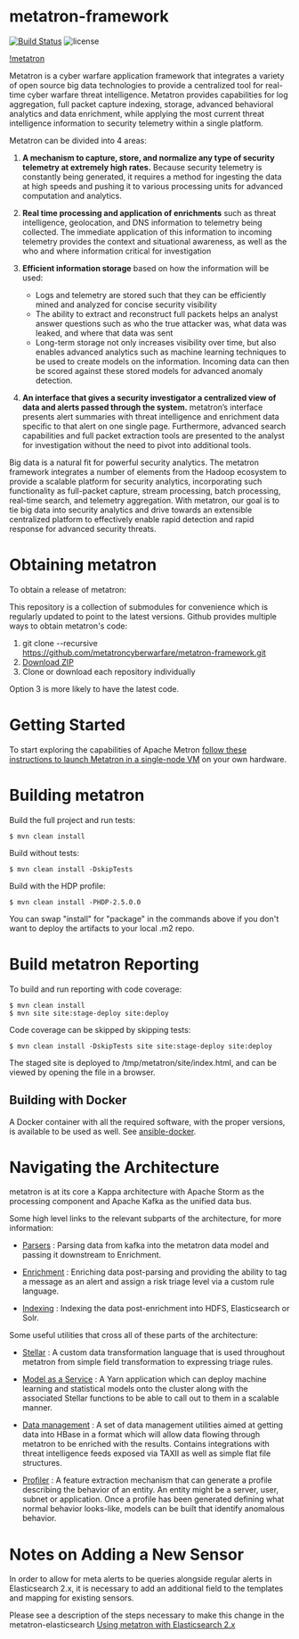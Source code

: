 # metatron-framework

[![Build Status](https://app.travis-ci.com/metatroncyberwarfare/metatron-framework.svg?branch=main)](https://app.travis-ci.com/metatroncyberwarfare/metatron-framework)
![license](https://img.shields.io/github/license/metatroncyberwarfare/metatron-framework?style=for-the-badge)

[!metatron](https://user-images.githubusercontent.com/98597119/154565609-62ad972a-881a-4887-a71f-5c8b311b4435.png)

Metatron is a cyber warfare application framework that integrates a variety of open source big data technologies to provide a centralized tool for real-time cyber warfare threat intelligence. Metatron provides capabilities for log aggregation, full packet capture indexing, storage, advanced behavioral analytics and data enrichment, while applying
the most current threat intelligence information to security telemetry within a single platform.

Metatron can be divided into 4 areas:

1. **A mechanism to capture, store, and normalize any type of security
telemetry at extremely high rates.**  Because security telemetry is constantly
being generated, it requires a method for ingesting the data at high speeds
and pushing it to various processing units for advanced computation and analytics.  

2. **Real time processing and application of enrichments** such as threat
intelligence, geolocation, and DNS information to telemetry being collected.
The immediate application of this information to incoming telemetry provides
the context and situational awareness, as well as the who and where
information critical for investigation

3. **Efficient information storage** based on how the information will be used:
   - Logs and telemetry are stored such that they can be efficiently mined and
analyzed for concise security visibility
   - The ability to extract and reconstruct full packets helps an analyst answer
questions such as who the true attacker was, what data was leaked, and where
that data was sent
   - Long-term storage not only increases visibility over time, but also enables
advanced analytics such as machine learning techniques to be used to create
models on the information.  Incoming data can then be scored against these
stored models for advanced anomaly detection.  

4. **An interface that gives a security investigator a centralized view of data
and alerts passed through the system.**  metatron’s interface presents alert
summaries with threat intelligence and enrichment data specific to that alert
on one single page.  Furthermore, advanced search capabilities and full packet
extraction tools are presented to the analyst for investigation without the
need to pivot into additional tools.   

Big data is a natural fit for powerful security analytics. The metatron
framework integrates a number of elements from the Hadoop ecosystem to provide
a scalable platform for security analytics, incorporating such functionality as
full-packet capture, stream processing, batch processing, real-time search, and
telemetry aggregation.  With metatron, our goal is to tie big data into security
analytics and drive towards an extensible centralized platform to effectively
enable rapid detection and rapid response for advanced security threats.  

# Obtaining metatron

To obtain a release of metatron:

This repository is a collection of submodules for convenience which is regularly
updated to point to the latest versions. Github provides multiple ways to obtain
metatron's code:

1. git clone --recursive https://github.com/metatroncyberwarfare/metatron-framework.git
2. [Download ZIP](https://codeload.github.com/metatroncyberwarfare/metatron-framework/zip/refs/heads/main)
3. Clone or download each repository individually

Option 3 is more likely to have the latest code.

# Getting Started

To start exploring the capabilities of Apache Metron [follow these instructions to launch Metatron in a single-node VM](https://github.com/metatroncyberwarfare/metatron-framework/tree/main/metatron-framework/metatron-deployment/development/centos6) on your own hardware.

# Building metatron

Build the full project and run tests:
```
$ mvn clean install
```

Build without tests:
```
$ mvn clean install -DskipTests
```

Build with the HDP profile:
```
$ mvn clean install -PHDP-2.5.0.0
```

You can swap "install" for "package" in the commands above if you don't want to deploy the artifacts to your local .m2 repo.


# Build metatron Reporting

To build and run reporting with code coverage:
```
$ mvn clean install
$ mvn site site:stage-deploy site:deploy
```

Code coverage can be skipped by skipping tests:
```
$ mvn clean install -DskipTests site site:stage-deploy site:deploy
```

The staged site is deployed to /tmp/metatron/site/index.html, and can be viewed by opening the file in a browser.

## Building with Docker

A Docker container with all the required software, with the proper versions, is available to be used as well. See [ansible-docker](https://github.com/metatroncyberwarfare/metatron-framework/tree/main/metatron-framework/metatron-deployment/packaging/docker/ansible-docker).

# Navigating the Architecture

metatron is at its core a Kappa architecture with Apache Storm as the processing component and Apache Kafka as the unified data bus.

Some high level links to the relevant subparts of the architecture, for more information:

* [Parsers](https://github.com/metatroncyberwarfare/metatron-framework/tree/main/metatron-framework/metatron-platform/metatron-parsing) : Parsing data from kafka into the metatron data model and passing it downstream to Enrichment.  

* [Enrichment](https://github.com/metatroncyberwarfare/metatron-framework/tree/main/metatron-framework/metatron-platform/metatron-parsing) : Enriching data post-parsing and providing the ability to tag a message as an alert and assign a risk triage level via a custom rule language.

* [Indexing](https://github.com/metatroncyberwarfare/metatron-framework/tree/main/metatron-framework/metatron-platform/metatron-indexing) : Indexing the data post-enrichment into HDFS, Elasticsearch or Solr.

Some useful utilities that cross all of these parts of the architecture:

* [Stellar](https://github.com/metatroncyberwarfare/metatron-framework/tree/main/metatron-framework/metatron-platform/metatron-common) : A custom data transformation language that is used throughout metatron from simple field transformation to expressing triage rules.

* [Model as a Service](https://github.com/metatroncyberwarfare/metatron-framework/tree/main/metatron-framework/metatron-analytics/metatron-maas-service) : A Yarn application which can deploy machine learning and statistical models onto the cluster along with the associated Stellar functions to be able to call out to them in a scalable manner.

* [Data management](https://github.com/metatroncyberwarfare/metatron-framework/tree/main/metatron-framework/metatron-platform/metatron-data-management) : A set of data management utilities aimed at getting data into HBase in a format which will allow data flowing through metatron to be enriched with the results.  Contains integrations with threat intelligence feeds exposed via TAXII as well as simple flat file structures.

* [Profiler](https://github.com/metatroncyberwarfare/metatron-framework/tree/main/metatron-framework/metatron-analytics/metatron-profiler-common) : A feature extraction mechanism that can generate a profile describing the behavior of an entity. An entity might be a server, user, subnet or application. Once a profile has been generated defining what normal behavior looks-like, models can be built that identify anomalous behavior.

# Notes on Adding a New Sensor

In order to allow for meta alerts to be queries alongside regular alerts in Elasticsearch 2.x,
it is necessary to add an additional field to the templates and mapping for existing sensors.

Please see a description of the steps necessary to make this change in the metatron-elasticsearch [Using metatron with Elasticsearch 2.x](https://github.com/metatroncyberwarfare/metatron-framework/tree/main/metatron-framework/metatron-platform/metatron-elasticsearch#using-metron-with-elasticsearch-56)

